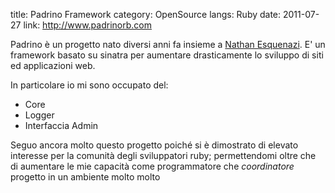 title: Padrino Framework
category: OpenSource
langs: Ruby
date: 2011-07-27
link: http://www.padrinorb.com

Padrino è un progetto nato diversi anni fa insieme a [Nathan Esquenazi](https://github.com/nesquena).
E' un framework basato su sinatra per aumentare drasticamente lo sviluppo di siti ed applicazioni web.

In particolare io mi sono occupato del:

* Core
* Logger
* Interfaccia Admin

Seguo ancora molto questo progetto poiché si è dimostrato di elevato interesse per la comunità degli sviluppatori
ruby; permettendomi oltre che di aumentare le mie capacità come programmatore che _coordinatore_ progetto
in un ambiente molto molto
